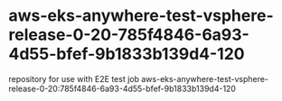 # aws-eks-anywhere-test-vsphere-release-0-20-785f4846-6a93-4d55-bfef-9b1833b139d4-120
repository for use with E2E test job aws-eks-anywhere-test-vsphere-release-0-20:785f4846-6a93-4d55-bfef-9b1833b139d4-120
